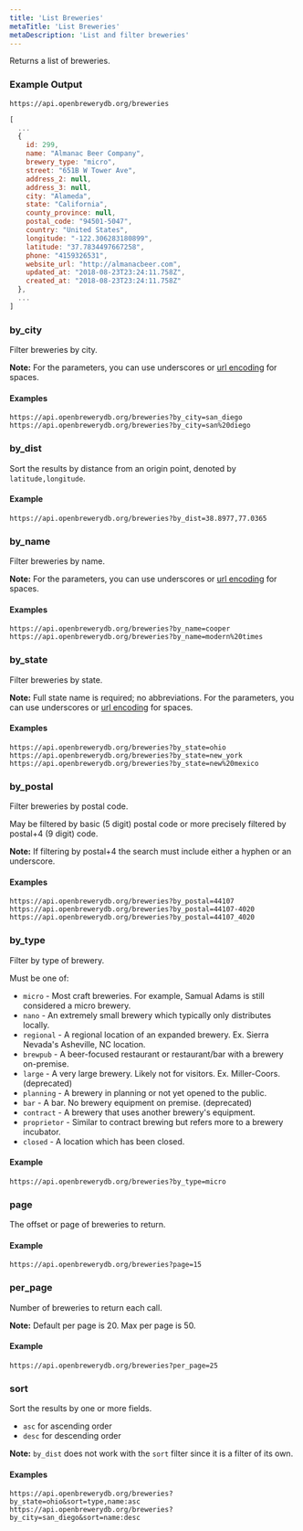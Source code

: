 ```yaml
---
title: 'List Breweries'
metaTitle: 'List Breweries'
metaDescription: 'List and filter breweries'
---
```


Returns a list of breweries.

### Example Output

`https://api.openbrewerydb.org/breweries`

```javascript
[
  ...
  {
    id: 299,
    name: "Almanac Beer Company",
    brewery_type: "micro",
    street: "651B W Tower Ave",
    address_2: null,
    address_3: null,
    city: "Alameda",
    state: "California",
    county_province: null,
    postal_code: "94501-5047",
    country: "United States",
    longitude: "-122.306283180899",
    latitude: "37.7834497667258",
    phone: "4159326531",
    website_url: "http://almanacbeer.com",
    updated_at: "2018-08-23T23:24:11.758Z",
    created_at: "2018-08-23T23:24:11.758Z"
  },
  ...
]
```

### by_city

Filter breweries by city.

**Note:** For the parameters, you can use underscores or [url encoding](https://en.wikipedia.org/wiki/Percent-encoding) for spaces.

#### Examples

`https://api.openbrewerydb.org/breweries?by_city=san_diego`
`https://api.openbrewerydb.org/breweries?by_city=san%20diego`

### by_dist

Sort the results by distance from an origin point, denoted by 
`latitude,longitude`.

#### Example

`https://api.openbrewerydb.org/breweries?by_dist=38.8977,77.0365`

### by_name

Filter breweries by name.

**Note:** For the parameters, you can use underscores or [url encoding](https://en.wikipedia.org/wiki/Percent-encoding) for spaces.

#### Examples

`https://api.openbrewerydb.org/breweries?by_name=cooper`
`https://api.openbrewerydb.org/breweries?by_name=modern%20times`

### by_state

Filter breweries by state.

**Note:** Full state name is required; no abbreviations. For the parameters, you can use underscores or [url encoding](https://en.wikipedia.org/wiki/Percent-encoding) for spaces.

#### Examples

`https://api.openbrewerydb.org/breweries?by_state=ohio`
`https://api.openbrewerydb.org/breweries?by_state=new_york`
`https://api.openbrewerydb.org/breweries?by_state=new%20mexico`

### by_postal

Filter breweries by postal code.

May be filtered by basic (5 digit) postal code or more precisely filtered by postal+4 (9 digit) code.

**Note:** If filtering by postal+4 the search must include either a hyphen or an underscore.

#### Examples

`https://api.openbrewerydb.org/breweries?by_postal=44107`
`https://api.openbrewerydb.org/breweries?by_postal=44107-4020`
`https://api.openbrewerydb.org/breweries?by_postal=44107_4020`

### by_type

Filter by type of brewery.

Must be one of:

* `micro` - Most craft breweries. For example, Samual Adams is still considered a micro brewery.
* `nano` - An extremely small brewery which typically only distributes locally.
* `regional` - A regional location of an expanded brewery. Ex. Sierra Nevada's Asheville, NC location.
* `brewpub` - A beer-focused restaurant or restaurant/bar with a brewery on-premise.
* `large` - A very large brewery. Likely not for visitors. Ex. Miller-Coors. (deprecated)
* `planning` - A brewery in planning or not yet opened to the public.
* `bar` - A bar. No brewery equipment on premise. (deprecated)
* `contract` - A brewery that uses another brewery's equipment.
* `proprietor` - Similar to contract brewing but refers more to a brewery incubator.
* `closed` - A location which has been closed.

#### Example

`https://api.openbrewerydb.org/breweries?by_type=micro`

### page

The offset or page of breweries to return.

#### Example

`https://api.openbrewerydb.org/breweries?page=15`

### per_page

Number of breweries to return each call.

**Note:** Default per page is 20. Max per page is 50.

#### Example

`https://api.openbrewerydb.org/breweries?per_page=25`

### sort

Sort the results by one or more fields.

* `asc` for ascending order
* `desc` for descending order

**Note:** `by_dist` does not work with the `sort` filter since it is a filter of its own.

#### Examples

`https://api.openbrewerydb.org/breweries?by_state=ohio&sort=type,name:asc`
`https://api.openbrewerydb.org/breweries?by_city=san_diego&sort=name:desc`
